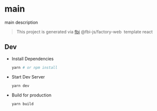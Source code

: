 # main

main description

> This project is generated via&nbsp;[fbi](https://github.com/fbi-js/fbi)&nbsp;@fbi-js/factory-web&nbsp; template react

## Dev

- Install Dependencies

  ```bash
  yarn # or npm install
  ```

- Start Dev Server

  ```bash
  yarn dev
  ```

- Build for production

  ```bash
  yarn build
  ```
